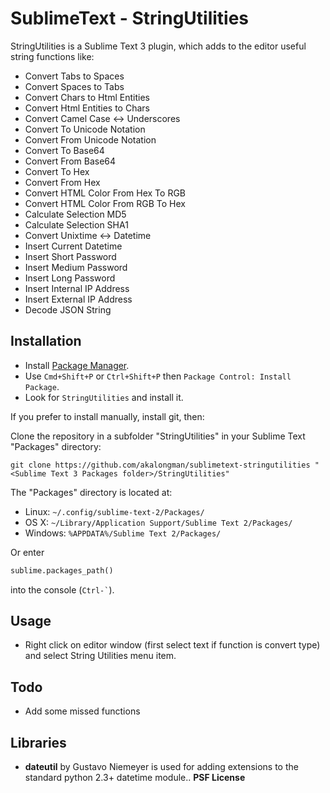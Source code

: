 SublimeText - StringUtilities
===============
StringUtilities is a Sublime Text 3 plugin, which adds to the editor useful string functions like:

* Convert Tabs to Spaces
* Convert Spaces to Tabs
* Convert Chars to Html Entities
* Convert Html Entities to Chars
* Convert Camel Case <-> Underscores
* Convert To Unicode Notation
* Convert From Unicode Notation
* Convert To Base64
* Convert From Base64
* Convert To Hex
* Convert From Hex
* Convert HTML Color From Hex To RGB
* Convert HTML Color From RGB To Hex
* Calculate Selection MD5
* Calculate Selection SHA1
* Convert Unixtime <-> Datetime
* Insert Current Datetime
* Insert Short Password
* Insert Medium Password
* Insert Long Password
* Insert Internal IP Address
* Insert External IP Address
* Decode JSON String


Installation
------------------

 * Install [Package Manager][0].
 * Use `Cmd+Shift+P` or `Ctrl+Shift+P` then `Package Control: Install Package`.
 * Look for `StringUtilities` and install it.

If you prefer to install manually, install git, then:

Clone the repository in a subfolder "StringUtilities" in your Sublime Text "Packages" directory:

    git clone https://github.com/akalongman/sublimetext-stringutilities "<Sublime Text 3 Packages folder>/StringUtilities"


The "Packages" directory is located at:

* Linux: `~/.config/sublime-text-2/Packages/`
* OS X: `~/Library/Application Support/Sublime Text 2/Packages/`
* Windows: `%APPDATA%/Sublime Text 2/Packages/`

Or enter
```python
sublime.packages_path()
```
into the console (`` Ctrl-` ``).

Usage
------------------

* Right click on editor window (first select text if function is convert type) and select String Utilities menu item.

Todo
------------------

 * Add some missed functions


## Libraries ##

- **dateutil** by Gustavo Niemeyer is used for adding extensions to the standard python 2.3+ datetime module.. **PSF License**

[0]: http://wbond.net/sublime_packages/package_control
